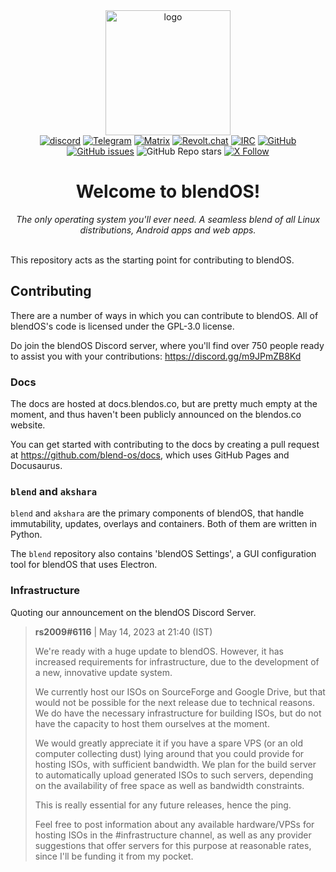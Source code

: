 <div align="center">
  <img src="https://user-images.githubusercontent.com/26926757/235855282-34d9a8f5-f92b-4ce3-855e-9e2e6551a3bf.png" alt="logo" width="200"/>
  <br>
  <a href="https://discord.gg/m9JPmZB8Kd" target="_blank" rel="noopener noreferrer"><img src="https://img.shields.io/discord/1068192254365282405?logo=discord&label=discord" alt="discord"/></a>
  <a href="https://t.me/blendos" target="_blank" rel="noopener noreferrer"><img alt="Telegram" src="https://img.shields.io/badge/telegram-chat-blue?logo=telegram"></a>
  <a href="https://matrix.to/#/#blendos:matrix.org" target="_blank" rel="noopener noreferrer"><img alt="Matrix" src="https://img.shields.io/badge/matrix-chat-%230dbd8b?logo=element"></a>
  <a href="https://rvlt.gg/pv7Zfr79" rel="noopener noreferrer"><img alt="Revolt.chat" src="https://img.shields.io/badge/revolt-chat-%23ff4654?logo=revoltdotchat"></a>
  <a href="https://web.libera.chat/#blendos" rel="noopener noreferrer"><img alt="IRC" src="https://img.shields.io/badge/libera.chat-%23blendos-%23ff55dd?logo=liberadotchat"></a>
  <a href="https://github.com/blend-os/blendOS/blob/main/LICENSE"><img alt="GitHub" src="https://img.shields.io/github/license/blend-os/BlendOS"></a>
  <a href="https://github.com/blend-os/blendOS/issues?q=is%3Aissue+is%3Aopen+sort%3Aupdated-desc"><img alt="GitHub issues" src="https://img.shields.io/github/issues/blend-os/blendos"></a>
  <img alt="GitHub Repo stars" src="https://img.shields.io/github/stars/blend-os?label=stars%20(organization-wide)">
  <a href="https://twitter.com/blend_os" target="_blank" rel="noopener noreferrer"><img alt="X Follow" src="https://img.shields.io/badge/follow-%40blend__os-%231d9bf0?logo=x"></a>
  </br>


  <h1>Welcome to blendOS!</h1>
  <i>The only operating system you'll ever need. A seamless blend of all Linux distributions, Android apps and web apps.</i>
</div>

<br>

This repository acts as the starting point for contributing to blendOS.

## Contributing

There are a number of ways in which you can contribute to blendOS. All of blendOS's code is licensed under the GPL-3.0 license.

Do join the blendOS Discord server, where you'll find over 750 people ready to assist you with your contributions: https://discord.gg/m9JPmZB8Kd

### Docs

The docs are hosted at docs.blendos.co, but are pretty much empty at the moment, and thus haven't been publicly announced on the blendos.co website.

You can get started with contributing to the docs by creating a pull request at https://github.com/blend-os/docs, which uses GitHub Pages and Docusaurus.

### `blend` and `akshara`

`blend` and `akshara` are the primary components of blendOS, that handle immutability, updates, overlays and containers. Both of them are written in Python.

The `blend` repository also contains 'blendOS Settings', a GUI configuration tool for blendOS that uses Electron.

### Infrastructure

Quoting our announcement on the blendOS Discord Server.

> **rs2009#6116** | May 14, 2023 at 21:40 (IST)
>
> We're ready with a huge update to blendOS. However, it has increased requirements for infrastructure, due to the development of a new, innovative update system.
>
> We currently host our ISOs on SourceForge and Google Drive, but that would not be possible for the next release due to technical reasons. We do have the necessary infrastructure for building ISOs, but do not have the capacity to host them ourselves at the moment.
>
> We would greatly appreciate it if you have a spare VPS (or an old computer collecting dust) lying around that you could provide for hosting ISOs, with sufficient bandwidth. We plan for the build server to automatically upload generated ISOs to such servers, depending on the availability of free space as well as bandwidth constraints.
>
> This is really essential for any future releases, hence the ping.
>
> Feel free to post information about any available hardware/VPSs for hosting ISOs in the ⁠#infrastructure channel, as well as any provider suggestions that offer servers for this purpose at reasonable rates, since I'll be funding it from my pocket.


<!-- libera-verify-15208970 -->
